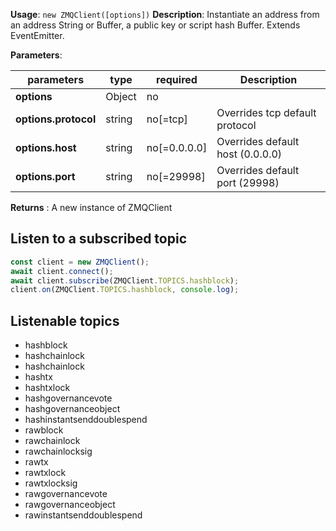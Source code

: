 **Usage**: `new ZMQClient([options])`
**Description**: Instantiate an address from an address String or Buffer, a public key or script hash Buffer.
Extends EventEmitter.

**Parameters**:

| parameters                                | type            | required           | Description                                                                                                                                                                    |
|-------------------------------------------|-----------------|--------------------| ------------------------------------------------------------------------------------------------------------------------------------------------------------------------------ |
| **options**                               | Object          | no                 |                                                                                                                                   |
| **options.protocol**                      | string          | no[=tcp]           | Overrides tcp default protocol                                                               |
| **options.host**                          | string          | no[=0.0.0.0]       | Overrides default host (0.0.0.0)                                                              |
| **options.port**                          | string          | no[=29998]         | Overrides default port (29998)                                                              |

**Returns** : A new instance of ZMQClient


## Listen to a subscribed topic

```js
const client = new ZMQClient();
await client.connect();
await client.subscribe(ZMQClient.TOPICS.hashblock);
client.on(ZMQClient.TOPICS.hashblock, console.log);
```

## Listenable topics

-  hashblock
-  hashchainlock
-  hashchainlock
-  hashtx
-  hashtxlock
-  hashgovernancevote
-  hashgovernanceobject
-  hashinstantsenddoublespend
-  rawblock
-  rawchainlock
-  rawchainlocksig
-  rawtx
-  rawtxlock
-  rawtxlocksig
-  rawgovernancevote
-  rawgovernanceobject
-  rawinstantsenddoublespend
